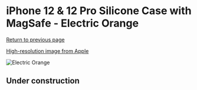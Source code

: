 # iPhone 12 & 12 Pro Silicone Case with MagSafe - Electric Orange

[Return to previous page](/iphone_12)

[High-resolution image from Apple](https://store.storeimages.cdn-apple.com/8756/as-images.apple.com/is/MKTR3?wid=4500&hei=4500&fmt=png)

<div style="width: 512px"><img src="/almost_uncompressed/MKTR3.webp" alt="Electric Orange"></div>

## Under construction
